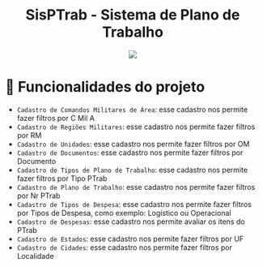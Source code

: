 <h1 align="center"> SisPTrab - Sistema de Plano de Trabalho </h1>

<p align="center">
<img src="http://img.shields.io/static/v1?label=STATUS&message=EM%20DESENVOLVIMENTO&color=GREEN&style=for-the-badge"/>
</p>

# :hammer: Funcionalidades do projeto

- `Cadastro de Comandos Militares de Área`: esse cadastro nos permite fazer filtros por C Mil A
- `Cadastro de Regiões Militares`: esse cadastro nos permite fazer filtros por RM
- `Cadastro de Unidades`: esse cadastro nos permite fazer filtros por OM
- `Cadastro de Documentos`: esse cadastro nos permite fazer filtros por Documento
- `Cadastro de Tipos de Plano de Trabalho`: esse cadastro nos permite fazer filtros por Tipo PTrab
- `Cadastro de Plano de Trabalho`: esse cadastro nos permite fazer filtros por Nr PTrab
- `Cadastro de Tipos de Despesa`: esse cadastro nos permite fazer filtros por Tipos de Despesa, como exemplo: Logístico ou Operacional
- `Cadastro de Despesas`: esse cadastro nos permite avaliar os itens do PTrab
- `Cadastro de Estados`: esse cadastro nos permite fazer filtros por UF
- `Cadastro de Cidades`: esse cadastro nos permite fazer filtros por Localidade

